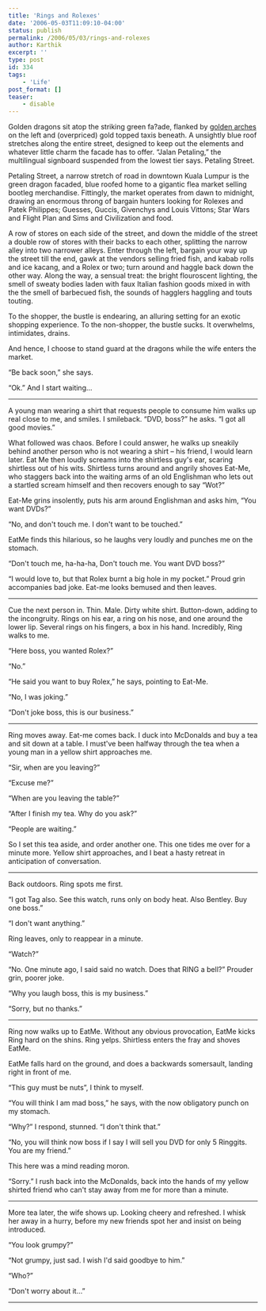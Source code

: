 ```yaml
---
title: 'Rings and Rolexes'
date: '2006-05-03T11:09:10-04:00'
status: publish
permalink: /2006/05/03/rings-and-rolexes
author: Karthik
excerpt: ''
type: post
id: 334
tags:
    - 'Life'
post_format: []
teaser:
    - disable
---
```

Golden dragons sit atop the striking green fa?ade, flanked by [golden arches](http://en.wikipedia.org/wiki/Golden_Arches) on the left and (overpriced) gold topped taxis beneath. A unsightly blue roof stretches along the entire street, designed to keep out the elements and whatever little charm the facade has to offer. “Jalan Petaling,” the multilingual signboard suspended from the lowest tier says. Petaling Street.

Petaling Street, a narrow stretch of road in downtown Kuala Lumpur is the green dragon facaded, blue roofed home to a gigantic flea market selling bootleg merchandise. Fittingly, the market operates from dawn to midnight, drawing an enormous throng of bargain hunters looking for Rolexes and Patek Philippes; Guesses, Guccis, Givenchys and Louis Vittons; Star Wars and Flight Plan and Sims and Civilization and food.

A row of stores on each side of the street, and down the middle of the street a double row of stores with their backs to each other, splitting the narrow alley into two narrower alleys. Enter through the left, bargain your way up the street till the end, gawk at the vendors selling fried fish, and kabab rolls and ice kacang, and a Rolex or two; turn around and haggle back down the other way. Along the way, a sensual treat: the bright flouroscent lighting, the smell of sweaty bodies laden with faux Italian fashion goods mixed in with the the smell of barbecued fish, the sounds of hagglers haggling and touts touting.

To the shopper, the bustle is endearing, an alluring setting for an exotic shopping experience. To the non-shopper, the bustle sucks. It overwhelms, intimidates, drains.

And hence, I choose to stand guard at the dragons while the wife enters the market.

“Be back soon,” she says.

“Ok.” And I start waiting…

---
A young man wearing a shirt that requests people to consume him walks up real close to me, and smiles. I smileback. “DVD, boss?” he asks. “I got all good movies.”

What followed was chaos. Before I could answer, he walks up sneakily behind another person who is not wearing a shirt – his friend, I would learn later. Eat Me then loudly screams into the shirtless guy's ear, scaring shirtless out of his wits. Shirtless turns around and angrily shoves Eat-Me, who staggers back into the waiting arms of an old Englishman who lets out a startled scream himself and then recovers enough to say “Wot?”

Eat-Me grins insolently, puts his arm around Englishman and asks him, “You want DVDs?”

“No, and don't touch me. I don't want to be touched.”

EatMe finds this hilarious, so he laughs very loudly and punches me on the stomach.

“Don't touch me, ha-ha-ha, Don't touch me. You want DVD boss?”

“I would love to, but that Rolex burnt a big hole in my pocket.” Proud grin accompanies bad joke. Eat-me looks bemused and then leaves.

---
Cue the next person in. Thin. Male. Dirty white shirt. Button-down, adding to the incongruity. Rings on his ear, a ring on his nose, and one around the lower lip. Several rings on his fingers, a box in his hand. Incredibly, Ring walks to me.

“Here boss, you wanted Rolex?”

“No.”

“He said you want to buy Rolex,” he says, pointing to Eat-Me.

“No, I was joking.”

“Don't joke boss, this is our business.”

---

Ring moves away. Eat-me comes back. I duck into McDonalds and buy a tea and sit down at a table. I must've been halfway through the tea when a young man in a yellow shirt approaches me.

“Sir, when are you leaving?”

“Excuse me?”

“When are you leaving the table?”

“After I finish my tea. Why do you ask?”

“People are waiting.”

So I set this tea aside, and order another one. This one tides me over for a minute more. Yellow shirt approaches, and I beat a hasty retreat in anticipation of conversation.

---
Back outdoors. Ring spots me first.

“I got Tag also. See this watch, runs only on body heat. Also Bentley. Buy one boss.”

“I don't want anything.”

Ring leaves, only to reappear in a minute.

“Watch?”

“No. One minute ago, I said said no watch. Does that RING a bell?” Prouder grin, poorer joke.

“Why you laugh boss, this is my business.”

“Sorry, but no thanks.”

---
Ring now walks up to EatMe. Without any obvious provocation, EatMe kicks Ring hard on the shins. Ring yelps. Shirtless enters the fray and shoves EatMe.

EatMe falls hard on the ground, and does a backwards somersault, landing right in front of me.

“This guy must be nuts”, I think to myself.

“You will think I am mad boss,” he says, with the now obligatory punch on my stomach.

“Why?” I respond, stunned. “I don't think that.”

“No, you will think now boss if I say I will sell you DVD for only 5 Ringgits. You are my friend.”

This here was a mind reading moron.

“Sorry.” I rush back into the McDonalds, back into the hands of my yellow shirted friend who can't stay away from me for more than a minute.

---
More tea later, the wife shows up. Looking cheery and refreshed. I whisk her away in a hurry, before my new friends spot her and insist on being introduced.

“You look grumpy?”

“Not grumpy, just sad. I wish I'd said goodbye to him.”

“Who?”

“Don't worry about it…”

---
